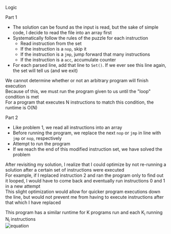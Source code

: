 Logic

Part 1

- The solution can be found as the input is read, but the sake of simple code, I decide to read the file into an array first
- Systematically follow the rules of the puzzle for each instruction
  - Read instruction from the set
  - If the instruction is a `nop`, skip it
  - If the instruction is a `jmp`, jump forward that many instructions
  - If the instruction is a `acc`, accumulate counter
- For each parsed line, add that line to `Set()`. If we ever see this line again, the set will tell us (and we exit)

We cannot determine whether or not an arbitrary program will finish execution  
Because of this, we must run the program given to us until the "loop" condition is met  
For a program that executes N instructions to match this condition, the runtime is O(N)

Part 2

- Like problem 1, we read all instructions into an array
- Before running the program, we replace the next `nop` or `jmp` in line with `jmp` or `nop`, respectively
- Attempt to run the program
- If we reach the end of this modified instruction set, we have solved the problem

After revisiting my solution, I realize that I could optimize by not re-running a solution after a certain set of instructions were executed  
For example, if I replaced instruction 2 and ran the program only to find out it looped, I would have to come back and eventually run instructions 0 and 1 in a new attempt  
This slight optimization would allow for quicker program executions down the line, but would not prevent me from having to execute instructions after that which I have replaced  

This program has a similar runtime for K programs run and each K<sub>i</sub> running N<sub>i</sub> instructions  
![equation](https://raw.githubusercontent.com/jdsigg/AdventOfCode2020/main/07/images/graph_runtime.jpg?token=AHRLEANRDCVE4OI5QF4GRZC75AA4K)

